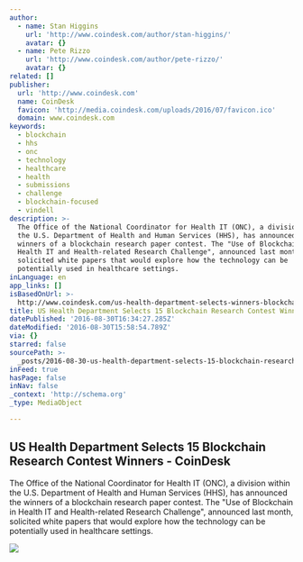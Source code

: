 ```yaml
---
author:
  - name: Stan Higgins
    url: 'http://www.coindesk.com/author/stan-higgins/'
    avatar: {}
  - name: Pete Rizzo
    url: 'http://www.coindesk.com/author/pete-rizzo/'
    avatar: {}
related: []
publisher:
  url: 'http://www.coindesk.com'
  name: CoinDesk
  favicon: 'http://media.coindesk.com/uploads/2016/07/favicon.ico'
  domain: www.coindesk.com
keywords:
  - blockchain
  - hhs
  - onc
  - technology
  - healthcare
  - health
  - submissions
  - challenge
  - blockchain-focused
  - vindell
description: >-
  The Office of the National Coordinator for Health IT (ONC), a division within
  the U.S. Department of Health and Human Services (HHS), has announced the
  winners of a blockchain research paper contest. The "Use of Blockchain in
  Health IT and Health-related Research Challenge", announced last month,
  solicited white papers that would explore how the technology can be
  potentially used in healthcare settings.
inLanguage: en
app_links: []
isBasedOnUrl: >-
  http://www.coindesk.com/us-health-department-selects-winners-blockchain-research-contest/
title: US Health Department Selects 15 Blockchain Research Contest Winners - CoinDesk
datePublished: '2016-08-30T16:34:27.285Z'
dateModified: '2016-08-30T15:58:54.789Z'
via: {}
starred: false
sourcePath: >-
  _posts/2016-08-30-us-health-department-selects-15-blockchain-research-contest.md
inFeed: true
hasPage: false
inNav: false
_context: 'http://schema.org'
_type: MediaObject

---
```

<article style=""><h1>US Health Department Selects 15 Blockchain Research Contest Winners - CoinDesk</h1><p>The Office of the National Coordinator for Health IT (ONC), a division within the U.S. Department of Health and Human Services (HHS), has announced the winners of a blockchain research paper contest. The "Use of Blockchain in Health IT and Health-related Research Challenge", announced last month, solicited white papers that would explore how the technology can be potentially used in healthcare settings.</p><img src="https://media.coindesk.com/uploads/2016/08/HHS.jpg" /></article>